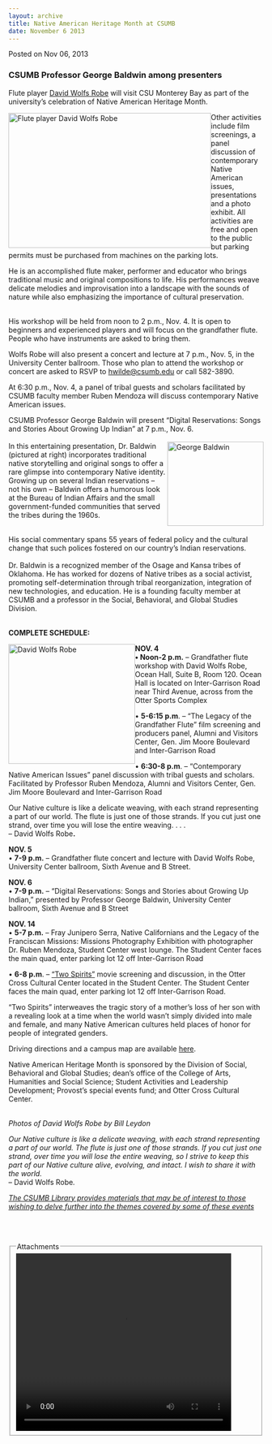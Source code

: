 ```yaml
---
layout: archive
title: Native American Heritage Month at CSUMB
date: November 6 2013
---
```





<span class="date">Posted on Nov 06, 2013    </span>
<h3>CSUMB Professor George Baldwin among presenters</h3>
<p>Flute player <a href="http://akaflutemanent.com/" rel="nofollow">David Wolfs Robe</a> will visit CSU Monterey Bay as part
of the university&#x2019;s celebration of Native American Heritage
Month.</p>
<p><img alt="Flute player David Wolfs Robe" src="http://news.csumb.edu/sites/default/files/65/attachments/news/images/wolfs_robe_with_flute_0.jpg" style="float:left; width:400px; height:266px">Other activities
include film screenings, a panel discussion of contemporary Native
American issues, presentations and a photo exhibit. All activities
are free and open to the public but parking permits must be
purchased from machines on the parking lots.</img></p>
<p>He is an accomplished flute maker, performer and educator who
brings traditional music and original compositions to life. His
performances weave delicate melodies and improvisation into a
landscape with the sounds of nature while also emphasizing the
importance of cultural preservation.</p>
<p><br>
His workshop will be held from noon to 2 p.m., Nov. 4. It is open
to beginners and experienced players and will focus on the
grandfather flute. People who have instruments are asked to bring
them.</br></p>
<p>Wolfs Robe will also present a concert and lecture at 7 p.m.,
Nov. 5, in the University Center ballroom. Those who plan to attend
the workshop or concert are asked to RSVP to <a href="mailto:hwilde@csumb.edu">hwilde@csumb.edu</a> or call
582-3890.</p>
<p>At 6:30 p.m., Nov. 4, a panel of tribal guests and scholars
facilitated by CSUMB faculty member Ruben Mendoza will discuss
contemporary Native American issues.</p>
<p>CSUMB Professor George Baldwin will present &#x201C;Digital
Reservations: Songs and Stories About Growing Up Indian&#x201D; at 7 p.m.,
Nov. 6.<br>
<br>
<img alt="George Baldwin" src="http://news.csumb.edu/sites/default/files/65/attachments/news/images/george_baldwin.jpg" style="float:right; width:190px; height:166px">In this
entertaining presentation, Dr. Baldwin (pictured at right)
incorporates traditional native storytelling and original songs to
offer a rare glimpse into contemporary Native identity. Growing up
on several Indian reservations &#x2013; not his own &#x2013; Baldwin offers a
humorous look at the Bureau of Indian Affairs and the small
government-funded communities that served the tribes during the
1960s.</img></br></br></p>
<p>His social commentary spans 55 years of federal policy and the
cultural change that such polices fostered on our country&#x2019;s Indian
reservations.<br>
<br>
Dr. Baldwin is a recognized member of the Osage and Kansa tribes of
Oklahoma. He has worked for dozens of Native tribes as a social
activist, promoting self-determination through tribal
reorganization, integration of new technologies, and education. He
is a founding faculty member at CSUMB and a professor in the
Social, Behavioral, and Global Studies Division.</br></br></p>
<p><strong>COMPLETE SCHEDULE:</strong></p>
<p><img alt="David Wolfs Robe" src="http://news.csumb.edu/sites/default/files/65/attachments/news/images/wolfs_robe_headshot_0.jpg" style="float:left; width:250px; height:236px"><strong>NOV.
4</strong><br>
<strong>&#x2022; Noon-2 p.m.</strong> &#x2013; Grandfather flute workshop with
David Wolfs Robe, Ocean Hall, Suite B, Room 120. Ocean Hall is
located on Inter-Garrison Road near Third Avenue, across from the
Otter Sports Complex</br></img></p>
<p>&#x2022; <strong>5-6:15 p.m</strong>. &#x2013; &#x201C;The Legacy of the Grandfather
Flute&#x201D; film screening and producers panel, Alumni and Visitors
Center, Gen. Jim Moore Boulevard and Inter-Garrison Road</p>
<p>&#x2022; <strong>6:30-8 p.m</strong>. &#x2013; &#x201C;Contemporary Native American
Issues&#x201D; panel discussion with tribal guests and scholars.
Facilitated by Professor Ruben Mendoza, Alumni and Visitors Center,
Gen. Jim Moore Boulevard and Inter-Garrison Road</p>
<p class="pullquote">Our Native culture is like a delicate weaving,
with each strand representing a part of our world. The flute is
just one of those strands. If you cut just one strand, over time
you will lose the entire weaving. . . .&#xA0;<br>
&#x2013; David Wolfs Robe<strong>.</strong></br></p>
<p><strong>NOV. 5</strong><br>
&#x2022; <strong>7-9 p.m.</strong> &#x2013; Grandfather flute concert and lecture
with David Wolfs Robe, University Center ballroom, Sixth Avenue and
B Street.</br></p>
<p><strong>NOV. 6</strong><br>
&#x2022; <strong>7-9 p.m.</strong> &#x2013; &#x201C;Digital Reservations: Songs and
Stories about Growing Up Indian,&#x201D; presented by Professor George
Baldwin, University Center ballroom, Sixth Avenue and B Street</br></p>
<p><strong>NOV. 14</strong><br>
&#x2022; <strong>5-7 p.m.</strong> &#x2013; Fray Junipero Serra, Native
Californians and the Legacy of the Franciscan Missions: Missions
Photography Exhibition with photographer Dr. Ruben Mendoza, Student
Center west lounge. The Student Center faces the main quad, enter
parking lot 12 off Inter-Garrison Road</br></p>
<p>&#x2022; <strong>6-8 p.m</strong>. &#x2013; <a href="http://twospirits.org/" rel="nofollow">&#x201C;Two Spirits&#x201D;</a> movie screening and discussion, in
the Otter Cross Cultural Center located in the Student Center. The
Student Center faces the main quad, enter parking lot 12 off
Inter-Garrison Road.</p>
<p>&#x201C;Two Spirits&#x201D; interweaves the tragic story of a mother&#x2019;s loss of
her son with a revealing look at a time when the world wasn&#x2019;t
simply divided into male and female, and many Native American
cultures held places of honor for people of integrated genders.</p>
<p>Driving directions and a campus map are available <a href="http://csumb.edu/maps" rel="nofollow">here</a>.&#xA0;</p>
<p class="small">Native American Heritage Month is sponsored by the
Division of Social, Behavioral and Global Studies; dean&#x2019;s office of
the College of Arts, Humanities and Social Science; Student
Activities and Leadership Development; Provost&#x2019;s special events
fund; and Otter Cross Cultural Center.</p>
<p class="small"><br>
<em>Photos of David Wolfs Robe by Bill Leydon</em></br></p>
<p><em>Our Native culture is like a delicate weaving, with each
strand representing a part of our world. The flute is just one of
those strands. If you cut just one strand, over time you will lose
the entire weaving, so I strive to keep this part of our Native
culture alive, evolving, and intact. I wish to share it with the
world.&#xA0;</em><br>
&#x2013; David Wolfs Robe<em>.</em></br></p>
<p><a href="http://library.csumb.edu/native-american-heritage-month-2013" rel="nofollow"><em>The CSUMB Library provides materials that may be of
interest to those wishing to delve further into the themes covered
by some of these events</em></a></p>
<p><br>
&#xA0;</br></p>
<fieldset class="fieldgroup group-attachments">
<legend>Attachments</legend>
<div class="field field-type-emvideo field-field-attach-video">
<div class="field-items">
<div class="field-item odd">
<div class="emvideo emvideo-video emvideo-youtube">
<div class="emfield-emvideo emfield-emvideo-youtube">
<div id="emvideo-youtube-flash-wrapper-1">
<!--<object type="application/x-shockwave-flash" height="350" width="425" data="http://www.youtube.com/v/zudrL3Ku9bc&amp;rel=0&amp;enablejsapi=1&amp;playerapiid=ytplayer&amp;fs=1" id="emvideo-youtube-flash-1">
          <param name="movie" value="http://www.youtube.com/v/zudrL3Ku9bc&amp;rel=0&amp;enablejsapi=1&amp;playerapiid=ytplayer&amp;fs=1" />
          <param name="allowScriptAccess" value="sameDomain"/>
          <param name="quality" value="best"/>
          <param name="allowFullScreen" value="true"/>
          <param name="bgcolor" value="#FFFFFF"/>
          <param name="scale" value="noScale"/>
          <param name="salign" value="TL"/>
          <param name="FlashVars" value="playerMode=embedded" />
          <param name="wmode" value="transparent" />
        </object>-->
<video controls="" width="425" height="350">
<source src="http://r9---sn-o097znez.googlevideo.com/videoplayback?ratebypass=yes&amp;dur=180.140&amp;sparams=dur,id,initcwndbps,ip,ipbits,itag,mm,ms,mv,pl,ratebypass,source,upn,expire&amp;mm=31&amp;source=youtube&amp;pl=23&amp;ipbits=0&amp;upn=bDEIotUCqtE&amp;key=yt5&amp;ip=198.189.249.65&amp;initcwndbps=3846250&amp;sver=3&amp;expire=1422353356&amp;signature=C6655F846B0AD10DA1B179AF8AF905737B5D97E9.E9DD74DDDE7CF5A11B124CB797B018D319884EBF&amp;fexp=900718,907263,916104,923368,927622,929821,930676,936121,9406392,941004,943917,947225,948124,952302,952605,952901,955301,957103,957105,957201,959701&amp;id=o-ADEfjDysBWAL5-_lmVu6F7ClQJpUn1x0l8kTnK4bvHpe&amp;ms=au&amp;mv=m&amp;mt=1422331698&amp;itag=18&amp;name=zudrL3Ku9bc" type="video/mp4"/></video></div>
</div>
</div>
</div>
</div>
</div>
</fieldset>





